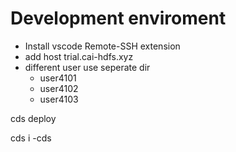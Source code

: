 # Development enviroment

-   Install vscode Remote-SSH extension
-   add host trial.cai-hdfs.xyz
-   different user use seperate dir
    -   user4101
    -   user4102
    -   user4103


cds deploy

cds i -cds
